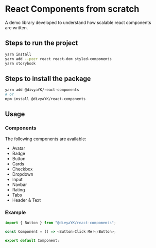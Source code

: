 # React Components from scratch

A demo library developed to understand how scalable react components are written.

## Steps to run the project

```bash
yarn install
yarn add --peer react react-dom styled-components
yarn storybook
```

## Steps to install the package

```bash
yarn add @divyaYK/react-components
# or
npm install @divyaYK/react-components
```

## Usage

### Components

The following components are available:

- Avatar
- Badge
- Button
- Cards
- Checkbox
- Dropdown
- Input
- Navbar
- Rating
- Tabs
- Header & Text

### Example

```typescript
import { Button } from "@divyaYK/react-components";

const Component = () => <Button>Click Me!</Button>;

export default Component;
```
